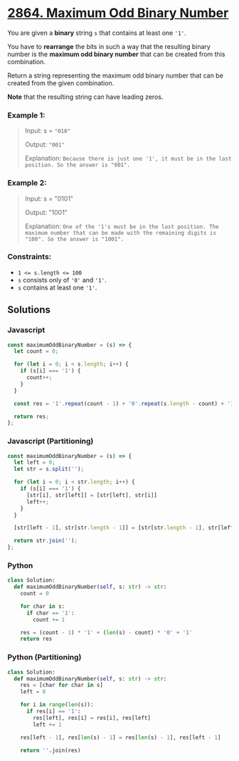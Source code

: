 # [2864. Maximum Odd Binary Number](https://leetcode.com/problems/maximum-odd-binary-number/description)

You are given a **binary** string `s` that contains at least one `'1'`.

You have to **rearrange** the bits in such a way that the resulting binary number is the **maximum odd binary number** that can be created from this combination.

Return a string representing the maximum odd binary number that can be created from the given combination.

**Note** that the resulting string can have leading zeros.


### Example 1:
> Input: s = `"010"`
>
> Output: `"001"`
>
> Explanation: `Because there is just one '1', it must be in the last position. So the answer is "001".`


### Example 2:
> Input: s = "0101"
>
> Output: "1001"
>
> Explanation: `One of the '1's must be in the last position. The maximum number that can be made with the remaining digits is "100". So the answer is "1001".`


### Constraints:
- `1 <= s.length <= 100`
- `s` consists only of `'0'` and `'1'`.
- `s` contains at least one `'1'`.


## Solutions

### Javascript
```javascript
const maximumOddBinaryNumber = (s) => {
  let count = 0;

  for (let i = 0; i < s.length; i++) {
    if (s[i] === '1') {
      count++;
    }
  }

  const res = '1'.repeat(count - 1) + '0'.repeat(s.length - count) + '1';

  return res;
};
```

### Javascript (Partitioning)
```javascript
const maximumOddBinaryNumber = (s) => {
  let left = 0;
  let str = s.split('');

  for (let i = 0; i < str.length; i++) {
    if (s[i] === '1') {
      [str[i], str[left]] = [str[left], str[i]]
      left++;
    }
  }

  [str[left - 1], str[str.length - 1]] = [str[str.length - 1], str[left - 1]]

  return str.join('');
};
```

### Python
```python
class Solution:
  def maximumOddBinaryNumber(self, s: str) -> str:
    count = 0

    for char in s:
      if char == '1':
        count += 1

    res = (count - 1) * '1' + (len(s) - count) * '0' + '1'
    return res
```

### Python (Partitioning)
```python
class Solution:
  def maximumOddBinaryNumber(self, s: str) -> str:
    res = [char for char in s]
    left = 0

    for i in range(len(s)):
      if res[i] == '1':
        res[left], res[i] = res[i], res[left]
        left += 1

    res[left - 1], res[len(s) - 1] = res[len(s) - 1], res[left - 1]

    return ''.join(res)
```